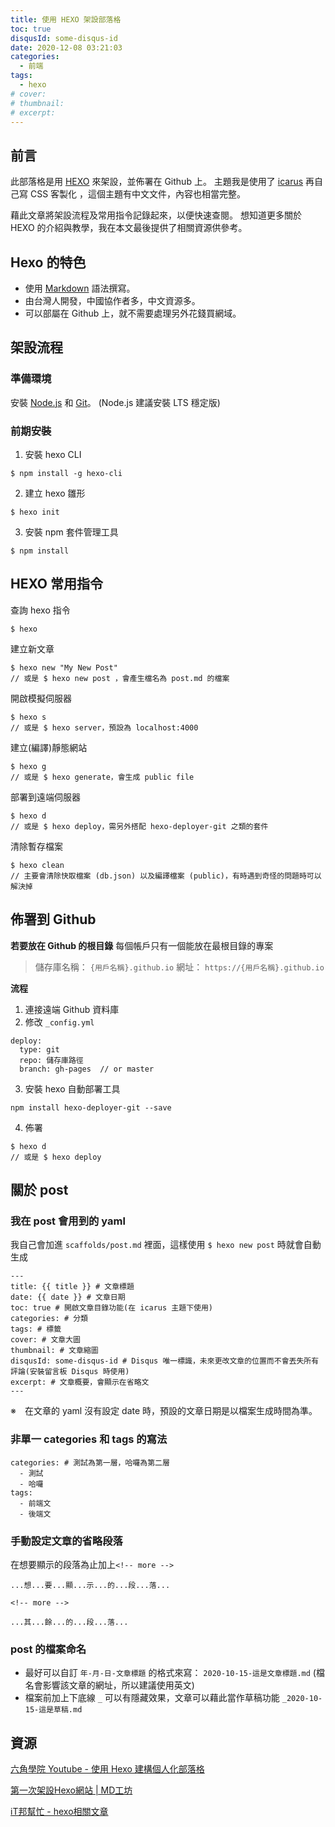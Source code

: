 ```yaml
---
title: 使用 HEXO 架設部落格
toc: true
disqusId: some-disqus-id
date: 2020-12-08 03:21:03
categories:
  - 前端
tags:
  - hexo
# cover:
# thumbnail:
# excerpt:
---
```



## 前言

此部落格是用 [HEXO](https://hexo.io/zh-tw/) 來架設，並佈署在 Github 上。
主題我是使用了 [icarus](https://github.com/ppoffice/hexo-theme-icarus) 再自己寫 CSS 客製化 ，這個主題有中文文件，內容也相當完整。

藉此文章將架設流程及常用指令記錄起來，以便快速查閱。
想知道更多關於 HEXO 的介紹與教學，我在本文最後提供了相關資源供參考。


<!-- more -->


## Hexo 的特色
- 使用 [Markdown](https://markdown.tw/) 語法撰寫。
- 由台灣人開發，中國協作者多，中文資源多。
- 可以部屬在 Github 上，就不需要處理另外花錢買網域。


## 架設流程

### 準備環境
安裝 [Node.js](https://nodejs.org/) 和 [Git](https://git-scm.com/)。 (Node.js 建議安裝 LTS 穩定版)

### 前期安裝

1. 安裝 hexo CLI
```
$ npm install -g hexo-cli
```

2. 建立 hexo 雛形
```
$ hexo init
```

3. 安裝 npm 套件管理工具
```
$ npm install
```


## HEXO 常用指令

查詢 hexo 指令
```
$ hexo
```

建立新文章
```
$ hexo new "My New Post"
// 或是 $ hexo new post ，會產生檔名為 post.md 的檔案
```

開啟模擬伺服器
```
$ hexo s
// 或是 $ hexo server，預設為 localhost:4000
```

建立(編譯)靜態網站
```
$ hexo g 
// 或是 $ hexo generate，會生成 public file
```

部署到遠端伺服器
```
$ hexo d
// 或是 $ hexo deploy，需另外搭配 hexo-deployer-git 之類的套件
```

清除暫存檔案
```
$ hexo clean
// 主要會清除快取檔案 (db.json) 以及編譯檔案 (public)，有時遇到奇怪的問題時可以解決掉
```

## 佈署到 Github

**若要放在 Github 的根目錄**
每個帳戶只有一個能放在最根目錄的專案
> 儲存庫名稱： `{用戶名稱}.github.io`
> 網址： `https://{用戶名稱}.github.io`

**流程**

1. 連接遠端 Github 資料庫
2. 修改 `_config.yml`
```
deploy:
  type: git
  repo: 儲存庫路徑
  branch: gh-pages  // or master
```
3. 安裝 hexo 自動部署工具
```
npm install hexo-deployer-git --save
```
4. 佈署
```
$ hexo d
// 或是 $ hexo deploy
```

## 關於 post

### 我在 post 會用到的 yaml
我自己會加進 `scaffolds/post.md` 裡面，這樣使用 `$ hexo new post` 時就會自動生成
```yaml=
---
title: {{ title }} # 文章標題
date: {{ date }} # 文章日期
toc: true # 開啟文章目錄功能(在 icarus 主題下使用)
categories: # 分類
tags: # 標籤
cover: # 文章大圖
thumbnail: # 文章縮圖
disqusId: some-disqus-id # Disqus 唯一標識，未來更改文章的位置而不會丟失所有評論(安裝留言板 Disqus 時使用)
excerpt: # 文章概要，會顯示在省略文
---
```

※　在文章的 yaml 沒有設定 date 時，預設的文章日期是以檔案生成時間為準。

### 非單一 categories 和 tags 的寫法
```yaml=
categories: # 測試為第一層，哈囉為第二層
  - 測試
  - 哈囉
tags: 
  - 前端文
  - 後端文
```

### 手動設定文章的省略段落
在想要顯示的段落為止加上`<!-- more -->`
```
...想...要...顯...示...的...段...落...

<!-- more -->

...其...餘...的...段...落...
```

### post 的檔案命名
- 最好可以自訂 `年-月-日-文章標題` 的格式來寫： `2020-10-15-這是文章標題.md`
(檔名會影響該文章的網址，所以建議使用英文)
- 檔案前加上下底線 `_` 可以有隱藏效果，文章可以藉此當作草稿功能 `_2020-10-15-這是草稿.md`


## 資源

[六角學院 Youtube - 使用 Hexo 建構個人化部落格](https://www.youtube.com/watch?v=jOJI9ekTzK8&t=4226s)

[第一次架設Hexo網站 | MD工坊](https://magicdogguo.github.io/2019/01/19/%E6%9E%B6%E8%A8%ADHexo%E7%B6%B2%E7%AB%99%E8%8D%89%E7%A8%BF/)

[iT邦幫忙 - hexo相關文章](https://ithelp.ithome.com.tw/tags/articles/hexo)
